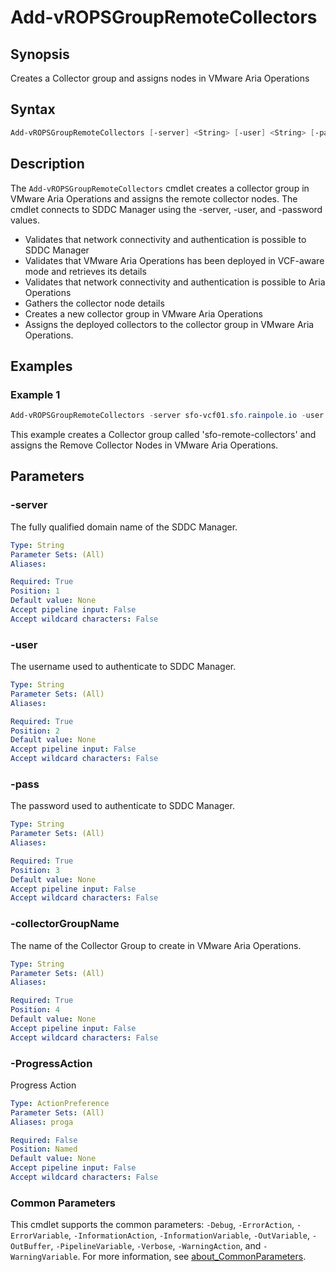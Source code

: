 # Add-vROPSGroupRemoteCollectors

## Synopsis

Creates a Collector group and assigns nodes in VMware Aria Operations

## Syntax

```powershell
Add-vROPSGroupRemoteCollectors [-server] <String> [-user] <String> [-pass] <String> [-collectorGroupName] <String> [-ProgressAction <ActionPreference>] [<CommonParameters>]
```

## Description

The `Add-vROPSGroupRemoteCollectors` cmdlet creates a collector group in VMware Aria Operations and assigns the remote collector nodes.
The cmdlet connects to SDDC Manager using the -server, -user, and -password values.

- Validates that network connectivity and authentication is possible to SDDC Manager
- Validates that VMware Aria Operations has been deployed in VCF-aware mode and retrieves its details
- Validates that network connectivity and authentication is possible to Aria Operations
- Gathers the collector node details
- Creates a new collector group in VMware Aria Operations
- Assigns the deployed collectors to the collector group in VMware Aria Operations.

## Examples

### Example 1

```powershell
Add-vROPSGroupRemoteCollectors -server sfo-vcf01.sfo.rainpole.io -user administrator@vsphere.local -pass VMw@re1! -collectorGroupName "sfo-remote-collectors"
```

This example creates a Collector group called 'sfo-remote-collectors' and assigns the Remove Collector Nodes in VMware Aria Operations.

## Parameters

### -server

The fully qualified domain name of the SDDC Manager.

```yaml
Type: String
Parameter Sets: (All)
Aliases:

Required: True
Position: 1
Default value: None
Accept pipeline input: False
Accept wildcard characters: False
```

### -user

The username used to authenticate to SDDC Manager.

```yaml
Type: String
Parameter Sets: (All)
Aliases:

Required: True
Position: 2
Default value: None
Accept pipeline input: False
Accept wildcard characters: False
```

### -pass

The password used to authenticate to SDDC Manager.

```yaml
Type: String
Parameter Sets: (All)
Aliases:

Required: True
Position: 3
Default value: None
Accept pipeline input: False
Accept wildcard characters: False
```

### -collectorGroupName

The name of the Collector Group to create in VMware Aria Operations.

```yaml
Type: String
Parameter Sets: (All)
Aliases:

Required: True
Position: 4
Default value: None
Accept pipeline input: False
Accept wildcard characters: False
```

### -ProgressAction

Progress Action

```yaml
Type: ActionPreference
Parameter Sets: (All)
Aliases: proga

Required: False
Position: Named
Default value: None
Accept pipeline input: False
Accept wildcard characters: False
```

### Common Parameters

This cmdlet supports the common parameters: `-Debug`, `-ErrorAction`, `-ErrorVariable`, `-InformationAction`, `-InformationVariable`, `-OutVariable`, `-OutBuffer`, `-PipelineVariable`, `-Verbose`, `-WarningAction`, and `-WarningVariable`. For more information, see [about_CommonParameters](http://go.microsoft.com/fwlink/?LinkID=113216).
